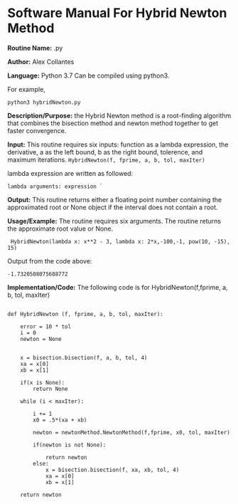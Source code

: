 # Software Manual For Hybrid Newton Method

**Routine Name:** .py
 
**Author:** Alex Collantes
 
**Language:** Python 3.7 Can be compiled using python3.

For example,

`python3 hybridNewton.py`

**Description/Purpose:** the Hybrid Newton method is a root-finding algorithm that combines the bisection method and newton method together to get faster convergence.

**Input:** This routine requires six inputs: function as a lambda expression, the derivative, a as the left bound, b as the right bound, tolerence, and maximum iterations.
`HybridNewton(f, fprime, a, b, tol, maxIter)`

lambda expression are written as followed: 
```python3
lambda arguments: expression `
```

**Output:** This routine returns either a floating point number containing the approximated root or None object if the interval does not contain a root.

**Usage/Example:** The routine requires six arguments. The routine returns the approximate root value or None.

```python3
 HybridNewton(lambda x: x**2 - 3, lambda x: 2*x,-100,-1, pow(10, -15), 15)
 ```
Output from the code above:

`-1.7320508075688772`

**Implementation/Code:** The following code is for HybridNewton(f,fprime, a, b, tol, maxIter)

```python3

def HybridNewton (f, fprime, a, b, tol, maxIter):

    error = 10 * tol
    i = 0
    newton = None

    
    x = bisection.bisection(f, a, b, tol, 4)
    xa = x[0]
    xb = x[1]

    if(x is None):
        return None
    
    while (i < maxIter):

        i += 1
        x0 = .5*(xa + xb)
        
        newton = newtonMethod.NewtonMethod(f,fprime, x0, tol, maxIter)

        if(newton is not None):
    
            return newton
        else:
            x = bisection.bisection(f, xa, xb, tol, 4)
            xa = x[0]
            xb = x[1]
    
    return newton
```
